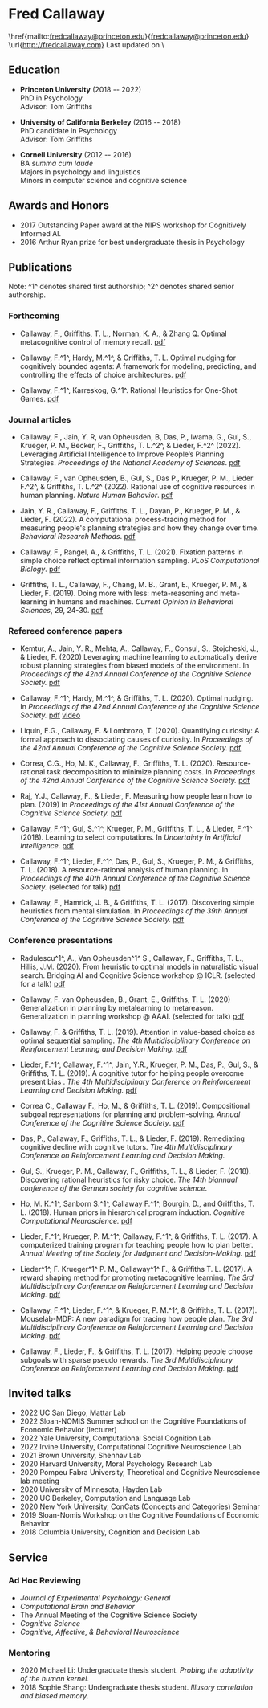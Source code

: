 Fred Callaway
===============

\href{mailto:fredcallaway@princeton.edu}{fredcallaway@princeton.edu}
\url{http://fredcallaway.com}
Last updated on 
\ 

## Education

* __Princeton University__ (2018 -- 2022)  
PhD in Psychology  
Advisor: Tom Griffiths  

* __University of California Berkeley__ (2016 -- 2018)  
PhD candidate in Psychology  
Advisor: Tom Griffiths  

* __Cornell University__ (2012 -- 2016)  
BA _summa cum laude_  
Majors in psychology and linguistics  
Minors in computer science and cognitive science
  <!-- - 4.07 GPA, 4.13 Major GPA -->

## Awards and Honors

* 2017  Outstanding Paper award at the NIPS workshop for Cognitively Informed AI.
* 2016  Arthur Ryan prize for best undergraduate thesis in Psychology

## Publications

Note: ^1^ denotes shared first authorship; ^2^ denotes shared senior authorship.

### Forthcoming


- Callaway, F., Griffiths, T. L., Norman, K. A., & Zhang Q. Optimal metacognitive control of memory recall. [pdf](https://psyarxiv.com/haf79/)

-   Callaway, F.^1^, Hardy, M.^1^, & Griffiths, T. L. Optimal nudging for cognitively bounded agents: A framework for modeling, predicting, and controlling the effects of choice architectures. [pdf](https://psyarxiv.com/7ahdc)

- Callaway, F.^1^, Karreskog, G.^1^. Rational Heuristics for One-Shot Games. [pdf](https://gustavkarreskog.com/files/jmp_karreskog.pdf)


<!-- 
- Krueger, P.M.^1^, Callaway, F.^1^, Gul, S., Lieder, F.^2^, & Griffiths, T.L.^2^ (in preparation). Discovering rational heuristics for risky choice. -->

### Journal articles

- Callaway, F., Jain, Y. R, van Opheusden, B, Das, P., Iwama, G., Gul, S., Krueger, P. M., Becker, F., Griffiths, T. L.^2^, & Lieder, F.^2^ (2022). Leveraging Artificial Intelligence to  Improve People’s Planning Strategies. _Proceedings of the National Academy of Sciences_. [pdf](https://cocosci.princeton.edu/papers/callawayleveraging.pdf)

- Callaway, F., van Opheusden, B., Gul, S., Das P., Krueger, P. M., Lieder F.^2^, & Griffiths, T. L.^2^ (2022). Rational use of cognitive resources in human planning. _Nature Human Behavior_. [pdf](https://cocosci.princeton.edu/papers/callawayrationaluse.pdf)

- Jain, Y. R., Callaway, F., Griffiths, T. L., Dayan, P., Krueger, P. M., & Lieder, F. (2022). A computational process-tracing method for measuring people's planning strategies and how they change over time.  _Behavioral Research Methods_. [pdf](https://is.mpg.de/uploads_file/attachment/attachment/675/Revised_Manuscript.pdf)

- Callaway, F., Rangel, A., & Griffiths, T. L. (2021). Fixation patterns in simple choice reflect optimal information sampling. _PLoS Computational Biology_. [pdf](https://journals.plos.org/ploscompbiol/article?id=10.1371/journal.pcbi.1008863)

- Griffiths, T. L., Callaway, F., Chang, M. B., Grant, E., Krueger, P. M., & Lieder, F. (2019). Doing more with less: meta-reasoning and meta-learning in humans and machines. _Current Opinion in Behavioral Sciences_, 29, 24-30. [pdf](http://cocosci.princeton.edu/papers/doing-more-with-less.pdf)


### Refereed conference papers

- Kemtur, A., Jain, Y. R.,  Mehta, A.,  Callaway, F., Consul, S., Stojcheski, J., & Lieder, F. (2020) Leveraging machine learning to automatically derive robust planning strategies from biased models of the environment.  In _Proceedings of the 42nd Annual Conference of the Cognitive Science Society._ [pdf](https://cogsci.mindmodeling.org/2020/papers/0572/0572.pdf)

- Callaway, F.^1^, Hardy, M.^1^, & Griffiths, T. L. (2020). Optimal nudging. In _Proceedings of the 42nd Annual Conference of the Cognitive Science Society._ [pdf](https://cognitivesciencesociety.org/cogsci20/papers/0555/0555.pdf)   [video](https://www.youtube.com/watch?v=jtskMUdaBh0)

- Liquin, E.G., Callaway, F. & Lombrozo, T. (2020). Quantifying curiosity: A formal approach to dissociating causes of curiosity. In _Proceedings of the 42nd Annual Conference of the Cognitive Science Society._ [pdf](https://cognition.princeton.edu/sites/default/files/cognition/files/liquincogsci2020.pdf)

- Correa, C.G., Ho, M. K., Callaway, F., Griffiths, T. L. (2020). Resource-rational task decomposition to minimize planning costs. In _Proceedings of the 42nd Annual Conference of the Cognitive Science Society._ [pdf](https://arxiv.org/abs/2007.13862)

- Raj, Y.J., Callaway, F., & Lieder, F. Measuring how people learn how to plan. (2019) In _Proceedings of the 41st Annual Conference of the Cognitive Science Society._ [pdf](https://cogsci.mindmodeling.org/2019/papers/0344/0344.pdf)

- Callaway, F.^1^, Gul, S.^1^, Krueger, P. M., Griffiths, T. L., & Lieder, F.^1^ (2018). Learning to select computations. In _Uncertainty in Artificial Intelligence_. [pdf](https://arxiv.org/abs/1711.06892)

- Callaway, F.^1^, Lieder, F.^1^, Das, P., Gul, S., Krueger, P. M., & Griffiths, T. L. (2018). A resource-rational analysis of human planning. In _Proceedings of the 40th Annual Conference of the Cognitive Science Society._ (selected for talk) [pdf](http://cocosci.princeton.edu/papers/Callaway_CogSci_2018.pdf)

- Callaway, F., Hamrick, J. B., & Griffiths, T. L. (2017). Discovering simple heuristics from mental simulation. In _Proceedings of the 39th Annual Conference of the Cognitive Science Society._ [pdf](https://osf.io/wrqtp/)

### Conference presentations

- Radulescu^1^, A., Van Opheusden^1^ S., Callaway, F., Griffiths, T. L., Hillis, J.M. (2020). From heuristic to optimal models in naturalistic visual search. Bridging AI and Cognitive Science workshop @ ICLR. (selected for a talk) [pdf](https://baicsworkshop.github.io/pdf/BAICS_33.pdf)

- Callaway, F. van Opheusden, B., Grant, E., Griffiths, T. L. (2020) Generalization in planning by metalearning to metareason. Generalization in planning workshop @ AAAI. (selected for talk) [pdf](https://fredcallaway.com/pdfs/AAAI_19_Planning_workshop.pdf)

- Callaway, F. & Griffiths, T. L. (2019). Attention in value-based choice as optimal sequential sampling. _The 4th Multidisciplinary Conference on Reinforcement Learning and Decision Making._ [pdf](https://psyarxiv.com/57v6k)

- Lieder, F.^1^, Callaway, F.^1^, Jain, Y.R., Krueger, P. M., Das, P., Gul, S., & Griffiths, T. L. (2019). A cognitive tutor for helping people overcome present bias . _The 4th Multidisciplinary Conference on Reinforcement Learning and Decision Making._ [pdf](https://www.researchgate.net/publication/331465629)

- Correa C., Callaway F., Ho, M., & Griffiths, T. L. (2019). Compositional subgoal representations for planning and problem-solving. _Annual Conference of the Cognitive Science Society_. [pdf](http://cocosci.princeton.edu/falk/KogWis_Discovering_Heuristics.pdf)

- Das, P., Callaway, F., Griffiths, T. L., & Lieder, F. (2019). Remediating cognitive decline with cognitive tutors. _The 4th Multidisciplinary Conference on Reinforcement Learning and Decision Making._ 

- Gul, S., Krueger, P. M., Callaway, F., Griffiths, T. L., & Lieder, F. (2018). Discovering rational heuristics for risky choice. _The 14th biannual conference of the German society for cognitive science_.

- Ho, M. K.^1^, Sanborn S.^1^, Callaway F.^1^, Bourgin, D., and Griffiths, T. L. (2018). Human priors in hierarchical program induction. _Cognitive Computational Neuroscience._ [pdf](https://ccneuro.org/2018/proceedings/1265.pdf)

- Lieder, F.^1^, Krueger, P. M.^1^, Callaway, F.^1^, & Griffiths, T. L. (2017). A computerized training program for teaching people how to plan better. _Annual Meeting of the Society for Judgment and Decision-Making._ [pdf](https://osf.io/preprints/psyarxiv/uj8ys/)

- Lieder^1^, F. Krueger^1^ P. M., Callaway^1^ F., & Griffiths T. L. (2017). A reward shaping method for promoting metacognitive learning. _The 3rd Multidisciplinary Conference on Reinforcement Learning and Decision Making._ [pdf](https://osf.io/preprints/psyarxiv/qj346/)

- Callaway, F.^1^, Lieder, F.^1^, & Krueger, P. M.^1^, & Griffiths, T. L. (2017). Mouselab-MDP: A new paradigm for tracing how people plan. _The 3rd Multidisciplinary Conference on Reinforcement Learning and Decision Making._ [pdf](https://osf.io/7wcya)

- Callaway, F., Lieder, F., & Griffiths, T. L. (2017). Helping people choose subgoals with sparse pseudo rewards. _The 3rd Multidisciplinary Conference on Reinforcement Learning and Decision Making._ [pdf](https://osf.io/8rz37)

## Invited talks

- 2022  UC San Diego, Mattar Lab
- 2022  Sloan-NOMIS Summer school on the Cognitive Foundations of Economic Behavior (lecturer)
- 2022  Yale University, Computational Social Cognition Lab
- 2022  Irvine University, Computational Cognitive Neuroscience Lab
- 2021  Brown University, Shenhav Lab
- 2020  Harvard University, Moral Psychology Research Lab
- 2020  Pompeu Fabra University, Theoretical and Cognitive Neuroscience lab meeting
- 2020  University of Minnesota, Hayden Lab
- 2020  UC Berkeley, Computation and Language Lab
- 2020  New York University, ConCats (Concepts and Categories) Seminar
- 2019  Sloan-Nomis Workshop on the Cognitive Foundations of Economic Behavior
- 2018  Columbia University, Cognition and Decision Lab

## Service

### Ad Hoc Reviewing
- _Journal of Experimental Psychology: General_
- _Computational Brain and Behavior_
- The Annual Meeting of the Cognitive Science Society
- _Cognitive Science_
- _Cognitive, Affective, & Behavioral Neuroscience_

### Mentoring

- 2020 Michael Li: Undergraduate thesis student. _Probing the adaptivity of the human kernel_.
- 2018  Sophie Shang: Undergraduate thesis student. _Illusory correlation and biased memory_.

